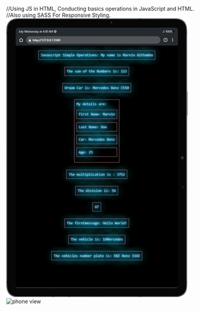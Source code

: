 //Using JS in HTML, Conducting basics operations in JavaScript and HTML.
//Also using SASS For Responsive Styling.
![tablet view](https://github.com/ARINCoder/Introducing-HTML/blob/introjsandhtml/assets/Galaxy-Tab-S7-127.0.0.1%20(1).png)
![phone view]( )